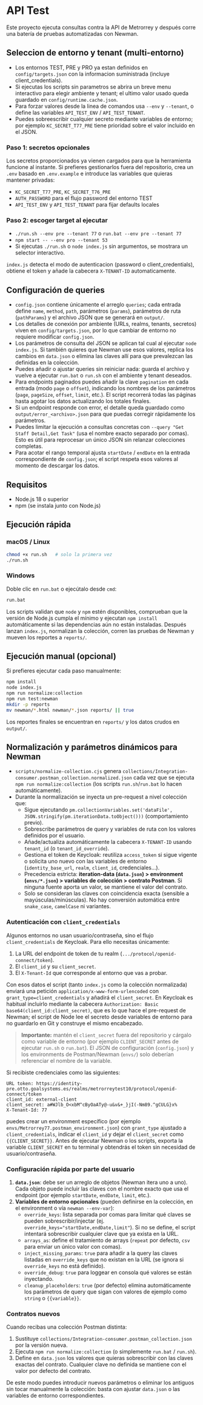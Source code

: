 # API Test

Este proyecto ejecuta consultas contra la API de Metrorrey y después corre una batería de pruebas automatizadas con Newman.

## Seleccion de entorno y tenant (multi-entorno)
- Los entornos TEST, PRE y PRO ya estan definidos en `config/targets.json` con la informacion suministrada (incluye client_credentials).
- Si ejecutas los scripts sin parametros se abrira un breve menu interactivo para elegir ambiente y tenant; el ultimo valor usado queda guardado en `config/runtime.cache.json`.
- Para forzar valores desde la linea de comandos usa `--env` y `--tenant`, o define las variables `API_TEST_ENV` / `API_TEST_TENANT`.
- Puedes sobreescribir cualquier secreto mediante variables de entorno; por ejemplo `KC_SECRET_T77_PRE` tiene prioridad sobre el valor incluido en el JSON.

### Paso 1: secretos opcionales
Los secretos proporcionados ya vienen cargados para que la herramienta funcione al instante. Si prefieres gestionarlos fuera del repositorio, crea un `.env` basado en `.env.example` e introduce las variables que quieras mantener privadas:
- `KC_SECRET_T77_PRE`, `KC_SECRET_T76_PRE`
- `AUTH_PASSWORD` para el flujo password del entorno TEST
- `API_TEST_ENV` y `API_TEST_TENANT` para fijar defaults locales

### Paso 2: escoger target al ejecutar
- `./run.sh --env pre --tenant 77` o `run.bat --env pre --tenant 77`
- `npm start -- --env pro --tenant 53`
- Si ejecutas `./run.sh` o `node index.js` sin argumentos, se mostrara un selector interactivo.

`index.js` detecta el modo de autenticacion (password o client_credentials), obtiene el token y añade la cabecera `X-TENANT-ID` automaticamente.

## Configuración de queries
- `config.json` contiene únicamente el arreglo `queries`; cada entrada define `name`, `method`, `path`, parámetros (`params`), parámetros de ruta (`pathParams`) y el archivo JSON que se generará en `output/`.
- Los detalles de conexión por ambiente (URLs, realms, tenants, secretos) viven en `config/targets.json`, por lo que cambiar de entorno no requiere modificar `config.json`.
- Los parámetros de consulta del JSON se aplican tal cual al ejecutar `node index.js`. Si también quieres que Newman use esos valores, replica los cambios en `data.json` o elimina las claves allí para que prevalezcan las definidas en la colección.
- Puedes añadir o ajustar queries sin reiniciar nada: guarda el archivo y vuelve a ejecutar `run.bat` o `run.sh` con el ambiente y tenant deseados.
- Para endpoints paginados puedes añadir la clave `pagination` en cada entrada (modo `page` o `offset`), indicando los nombres de los parámetros (`page`, `pageSize`, `offset`, `limit`, etc.). El script recorrerá todas las páginas hasta agotar los datos actualizando los totales finales.
- Si un endpoint responde con error, el detalle queda guardado como `output/error_<archivo>.json` para que puedas corregir rápidamente los parámetros.
- Puedes limitar la ejecución a consultas concretas con `--query "Get Staff Detail,Get Task"` (usa el nombre exacto separado por comas). Esto es útil para reprocesar un único JSON sin relanzar colecciones completas.
- Para acotar el rango temporal ajusta `startDate` / `endDate` en la entrada correspondiente de `config.json`; el script respeta esos valores al momento de descargar los datos.

## Requisitos
- Node.js 18 o superior
- npm (se instala junto con Node.js)

## Ejecución rápida
### macOS / Linux
```bash
chmod +x run.sh   # solo la primera vez
./run.sh
```

### Windows
Doble clic en `run.bat` o ejecútalo desde `cmd`:
```bat
run.bat
```

Los scripts validan que `node` y `npm` estén disponibles, comprueban que la versión de Node.js cumpla el mínimo y ejecutan `npm install` automáticamente si las dependencias aún no están instaladas. Después lanzan `index.js`, normalizan la colección, corren las pruebas de Newman y mueven los reportes a `reports/`.

## Ejecución manual (opcional)
Si prefieres ejecutar cada paso manualmente:
```bash
npm install
node index.js
npm run normalize:collection
npm run test:newman
mkdir -p reports
mv newman/*.html newman/*.json reports/ || true
```

Los reportes finales se encuentran en `reports/` y los datos crudos en `output/`.

## Normalización y parámetros dinámicos para Newman
- `scripts/normalize-collection.cjs` genera `collections/Integration-consumer.postman_collection.normalized.json` cada vez que se ejecuta `npm run normalize:collection` (los scripts `run.sh`/`run.bat` lo hacen automáticamente).
- Durante la normalización se inyecta un pre-request a nivel colección que:
  - Sigue ejecutando `pm.collectionVariables.set('dataFile', JSON.stringify(pm.iterationData.toObject()))` (comportamiento previo).
  - Sobrescribe parámetros de query y variables de ruta con los valores definidos por el usuario.
  - Añade/actualiza automáticamente la cabecera `X-TENANT-ID` usando `tenant_id` (o `tenant_id_override`).
  - Gestiona el token de Keycloak: reutiliza `access_token` si sigue vigente o solicita uno nuevo con las variables de entorno (`identity_base_url`, `realm`, `client_id`, credenciales...).
  - Precedencia estricta: **iteration-data (`data.json`) > environment (`envs/*.json`) > variables de colección > contrato Postman**. Si ninguna fuente aporta un valor, se mantiene el valor del contrato.
  - Solo se consideran las claves con coincidencia exacta (sensible a mayúsculas/minúsculas). No hay conversión automática entre `snake_case`, `camelCase` ni variantes.

### Autenticación con `client_credentials`
Algunos entornos no usan usuario/contraseña, sino el flujo `client_credentials` de Keycloak. Para ello necesitas únicamente:

1. La URL del endpoint de token de tu realm (`.../protocol/openid-connect/token`).
2. El `client_id` y su `client_secret`.
3. El `X-Tenant-Id` que corresponde al entorno que vas a probar.

Con esos datos el script (tanto `index.js` como la colección normalizada) enviará una petición `application/x-www-form-urlencoded` con `grant_type=client_credentials` y añadirá el `client_secret`. En Keycloak es habitual incluirlo mediante la cabecera `Authorization: Basic base64(client_id:client_secret)`, que es lo que hace el pre-request de Newman; el script de Node lee el secreto desde variables de entorno para no guardarlo en Git y construye el mismo encabezado.

> **Importante:** mantén el `client_secret` fuera del repositorio y cárgalo como variable de entorno (por ejemplo `CLIENT_SECRET` antes de ejecutar `run.sh` o `run.bat`). El JSON de configuración (`config.json`) y los environments de Postman/Newman (`envs/`) solo deberían referenciar el nombre de la variable.

Si recibiste credenciales como las siguientes:

```
URL token: https://identity-pre.otto.goalsystems.es/realms/metrorreytest10/protocol/openid-connect/token
client_id: external-client
client_secret: a#WJlb_O<xbM^cByOaATy@-u&v&+_}jI(-Nm89.^gCULG}x%
X-Tenant-Id: 77
```

puedes crear un environment específico (por ejemplo `envs/Metrorrey77.postman_environment.json`) con `grant_type` ajustado a `client_credentials`, indicar el `client_id` y dejar el `client_secret` como `{{CLIENT_SECRET}}`. Antes de ejecutar Newman o los scripts, exporta la variable `CLIENT_SECRET` en tu terminal y obtendrás el token sin necesidad de usuario/contraseña.

### Configuración rápida por parte del usuario
1. **`data.json`**: debe ser un arreglo de objetos (Newman itera uno a uno). Cada objeto puede incluir las claves con el nombre exacto que usa el endpoint (por ejemplo `startDate`, `endDate`, `limit`, etc.).
2. **Variables de entorno opcionales** (pueden definirse en la colección, en el environment o vía `newman --env-var`):
   - `override_keys`: lista separada por comas para limitar qué claves se pueden sobrescribir/injectar (ej. `override_keys="startDate,endDate,limit"`). Si no se define, el script intentará sobrescribir cualquier clave que ya exista en la URL.
   - `arrays_as`: define el tratamiento de arrays (`repeat` por defecto, `csv` para enviar un único valor con comas).
   - `inject_missing_params`: `true` para añadir a la query las claves listadas en `override_keys` que no existan en la URL (se ignora si `override_keys` no está definido).
   - `override_debug`: `true` para loggear en consola qué valores se están inyectando.
   - `cleanup_placeholders`: `true` (por defecto) elimina automáticamente los parámetros de query que sigan con valores de ejemplo como `string` o `{{variable}}`.

### Contratos nuevos
Cuando recibas una colección Postman distinta:
1. Sustituye `collections/Integration-consumer.postman_collection.json` por la versión nueva.
2. Ejecuta `npm run normalize:collection` (o simplemente `run.bat` / `run.sh`).
3. Define en `data.json` los valores que quieras sobrescribir con las claves exactas del contrato. Cualquier clave no definida se mantiene con el valor por defecto del contrato.

De este modo puedes introducir nuevos parámetros o eliminar los antiguos sin tocar manualmente la colección: basta con ajustar `data.json` o las variables de entorno correspondientes.

